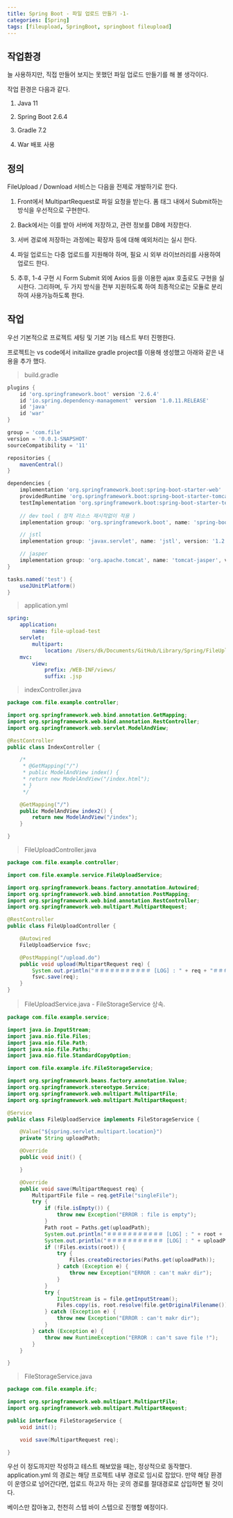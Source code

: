 ```yaml
---
title: Spring Boot - 파일 업로드 만들기 -1-
categories: [Spring]
tags: [fileupload, SpringBoot, springboot fileupload]
---
```


## 작업환경
늘 사용하지만, 직접 만들어 보지는 못했던 파일 업로드 만들기를 해 볼 생각이다.

작업 환경은 다음과 같다.

1. Java 11

2. Spring Boot 2.6.4

3. Gradle 7.2 

4. War 배포 사용


## 정의
FileUpload / Download 서비스는 다음을 전제로 개발하기로 한다.



1. Front에서 MultipartRequest로 파일 요청을 받는다. 폼 태그 내에서 Submit하는 방식을 우선적으로 구현한다.

2. Back에서는 이를 받아 서버에 저장하고, 관련 정보를 DB에 저장한다.

3. 서버 경로에 저장하는 과정에는 확장자 등에 대해 예외처리는 실시 한다.

4. 파일 업로드는 다중 업로드를 지원해야 하며, 필요 시 외부 라이브러리를 사용하여 업로드 한다.

5. 추후, 1-4 구현 시 Form Submit 외에 Axios 등을 이용한 ajax 호출로도 구현을 실시한다. 
그리하며, 두 가지 방식을 전부 지원하도록 하여 최종적으로는 모듈로 분리하여 사용가능하도록 한다.



## 작업
우선 기본적으로 프로젝트 세팅 및 기본 기능 테스트 부터 진행한다.

프로젝트는 vs code에서 initailize gradle project를 이용해 생성했고 아래와 같은 내용을 추가 했다.

>build.gradle

```gradle
plugins {
	id 'org.springframework.boot' version '2.6.4'
	id 'io.spring.dependency-management' version '1.0.11.RELEASE'
	id 'java'
	id 'war'
}

group = 'com.file'
version = '0.0.1-SNAPSHOT'
sourceCompatibility = '11'

repositories {
	mavenCentral()
}

dependencies {
	implementation 'org.springframework.boot:spring-boot-starter-web'
	providedRuntime 'org.springframework.boot:spring-boot-starter-tomcat'
	testImplementation 'org.springframework.boot:spring-boot-starter-test'
	
	// dev tool ( 정적 리소스 재시작없이 적용 )
	implementation group: 'org.springframework.boot', name: 'spring-boot-devtools'

	// jstl 
	implementation group: 'javax.servlet', name: 'jstl', version: '1.2'

	// jasper
	implementation group: 'org.apache.tomcat', name: 'tomcat-jasper', version: '9.0.56'
}

tasks.named('test') {
	useJUnitPlatform()
}
```

>application.yml

```yml
spring:
    application:
        name: file-upload-test
    servlet:
        multipart:
            location: /Users/dk/Documents/GitHub/Library/Spring/FileUpload/SpringBoot/example/src/main/resources/upload
    mvc:
        view:
            prefix: /WEB-INF/views/
            suffix: .jsp
```

>indexController.java

```java
package com.file.example.controller;

import org.springframework.web.bind.annotation.GetMapping;
import org.springframework.web.bind.annotation.RestController;
import org.springframework.web.servlet.ModelAndView;

@RestController
public class IndexController {

    /*
     * @GetMapping("/")
     * public ModelAndView index() {
     * return new ModelAndView("/index.html");
     * }
     */

    @GetMapping("/")
    public ModelAndView index2() {
        return new ModelAndView("/index");
    }

}
```

>FileUploadController.java

```java
package com.file.example.controller;

import com.file.example.service.FileUploadService;

import org.springframework.beans.factory.annotation.Autowired;
import org.springframework.web.bind.annotation.PostMapping;
import org.springframework.web.bind.annotation.RestController;
import org.springframework.web.multipart.MultipartRequest;

@RestController
public class FileUploadController {

    @Autowired
    FileUploadService fsvc;

    @PostMapping("/upload.do")
    public void upload(MultipartRequest req) {
        System.out.println("＃＃＃＃＃＃＃＃＃＃＃ [LOG] : " + req + "＃＃＃＃＃＃＃＃＃＃＃");
        fsvc.save(req);
    }
}
```

>FileUploadService.java - FileStorageService 상속.

```java
package com.file.example.service;

import java.io.InputStream;
import java.nio.file.Files;
import java.nio.file.Path;
import java.nio.file.Paths;
import java.nio.file.StandardCopyOption;

import com.file.example.ifc.FileStorageService;

import org.springframework.beans.factory.annotation.Value;
import org.springframework.stereotype.Service;
import org.springframework.web.multipart.MultipartFile;
import org.springframework.web.multipart.MultipartRequest;

@Service
public class FileUploadService implements FileStorageService {

    @Value("${spring.servlet.multipart.location}")
    private String uploadPath;

    @Override
    public void init() {

    }

    @Override
    public void save(MultipartRequest req) {
        MultipartFile file = req.getFile("singleFile");
        try {
            if (file.isEmpty()) {
                throw new Exception("ERROR : file is empty");
            }
            Path root = Paths.get(uploadPath);
            System.out.println("＃＃＃＃＃＃＃＃＃＃＃ [LOG] : " + root + "＃＃＃＃＃＃＃＃＃＃＃");
            System.out.println("＃＃＃＃＃＃＃＃＃＃＃ [LOG] : " + uploadPath + "＃＃＃＃＃＃＃＃＃＃＃");
            if (!Files.exists(root)) {
                try {
                    Files.createDirectories(Paths.get(uploadPath));
                } catch (Exception e) {
                    throw new Exception("ERROR : can't makr dir");
                }
            }
            try {
                InputStream is = file.getInputStream();
                Files.copy(is, root.resolve(file.getOriginalFilename()), StandardCopyOption.REPLACE_EXISTING);
            } catch (Exception e) {
                throw new Exception("ERROR : can't makr dir");
            }
        } catch (Exception e) {
            throw new RuntimeException("ERROR : can't save file !");
        }
    }

}
```

>FileStorageService.java

```java
package com.file.example.ifc;

import org.springframework.web.multipart.MultipartFile;
import org.springframework.web.multipart.MultipartRequest;

public interface FileStorageService {
    void init();

    void save(MultipartRequest req);

}
```

우선 이 정도까지만 작성하고 테스트 해보았을 때는, 정상적으로 동작했다. application.yml 의 경로는 해당 프로젝트 내부 경로로 임시로 잡았다. 만약 해당 환경이 운영으로 넘어간다면, 업로드 하고자 하는 곳의 경로를 절대경로로 삽입하면 될 것이다. 



베이스만 잡아놓고, 천천히 스텝 바이 스텝으로 진행할 예정이다.

